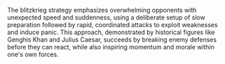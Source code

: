The blitzkrieg strategy emphasizes overwhelming opponents with unexpected speed and suddenness, using a deliberate setup of slow preparation followed by rapid, coordinated attacks to exploit weaknesses and induce panic. This approach, demonstrated by historical figures like Genghis Khan and Julius Caesar, succeeds by breaking enemy defenses before they can react, while also inspiring momentum and morale within one's own forces.
